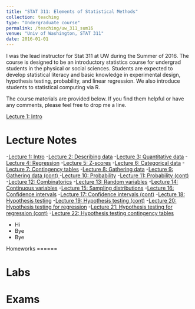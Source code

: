 ```yaml
---
title: "STAT 311: Elements of Statistical Methods"
collection: teaching
type: "Undergraduate course"
permalink: /teaching/uw_311_sum16
venue: "Univ of Washington, STAT 311"
date: 2016-01-01
---
```

I was the lead instructor for Stat 311 at UW during the Summer of 2016. The course is designed to be an introductory statistics course for undergrad students in the physical or social sciences. 
Students are expected to develop statistical literacy and basic knowledge in experimental design, hypothesis testing, probability, and linear regression. We also introduce students to statistical computing via R.

The course materials are provided below. If you find them helpful or have any comments, please feel free to drop me a line. 

[Lecture 1: Intro](files/courses/stat311_uw/lectures/lecture1_intro.pdf)

Lecture Notes
======

-[Lecture 1: Intro](files/courses/stat311_uw/lectures/lecture1_intro.pdf)
-[Lecture 2: Describing data](files/courses/stat311_uw/lectures/lecture2_describing_data)
-[Lecture 3: Quantitative data](files/courses/stat311_uw/lectures/lecture3_quantitative_Var.pdf)
-[Lecture 4: Regression](files/courses/stat311_uw/lectures/lecture4_regression.pdf)
-[Lecture 5: Z-scores](files/courses/stat311_uw/lectures/lecture5_zscores.pdf)
-[Lecture 6: Categorical data](files/courses/stat311_uw/lectures/lecture6_bivariate_categorical.pdf)
-[Lecture 7: Contingency tables](files/courses/stat311_uw/lectures/lecture7_contingency_tables_cont.pdf)
-[Lecture 8: Gathering data](files/courses/stat311_uw/lectures/lecture8_gathering_data.pdf)
-[Lecture 9: Gathering data (cont) ](files/courses/stat311_uw/lectures/lecture9_gathering_data.pdf)
-[Lecture 10: Probability](files/courses/stat311_uw/lectures/lecture10_probability.pdf)
-[Lecture 11: Probability (cont)](files/courses/stat311_uw/lectures/lecture11_probability_cont.pdf)
-[Lecture 12: Combinatorics](files/courses/stat311_uw/lectures/lecture12_counting_rules.pdf)
-[Lecture 13: Random variables](files/courses/stat311_uw/lectures/lecture13_randomvariables.pdf)
-[Lecture 14: Continuous variables](files/courses/stat311_uw/lectures/lecture14_continuous_rv.pdf)
-[Lecture 15: Sampling distributions](files/courses/stat311_uw/lectures/lecture15_sampling_dist.pdf)
-[Lecture 16: Confidence intervals](files/courses/stat311_uw/lectures/lecture16_confidence_int.pdf)
-[Lecture 17: Confidence intervals (cont)](files/courses/stat311_uw/lectures/lecture17_confidence_int_means.pdf)
-[Lecture 18: Hypothesis testing](files/courses/stat311_uw/lectures/lecture18_hypothesis_testing.pdf)
-[Lecture 19: Hypothesis testing (cont)](files/courses/stat311_uw/lectures/lecture19_hypothesis_testing_cont.pdf)
-[Lecture 20: Hypothesis testing for regression](files/courses/stat311_uw/lectures/lecture20_hypothesis_testing_regression.pdf)
-[Lecture 21: Hypothesis testing for regression (cont)](files/courses/stat311_uw/lectures/lecture21a_hypothesis_testing_regression.pdf.pdf)
-[Lecture 22: Hypothesis testing contingency tables](files/courses/stat311_uw/lectures/lecture21b_hypothesis_testing_tables.pdf)

<ul>
<li> Hi </li>
<li> Bye </li>
<li> Bye </li>

</ul>
Homeworks
======

Labs
======

Exams
======



